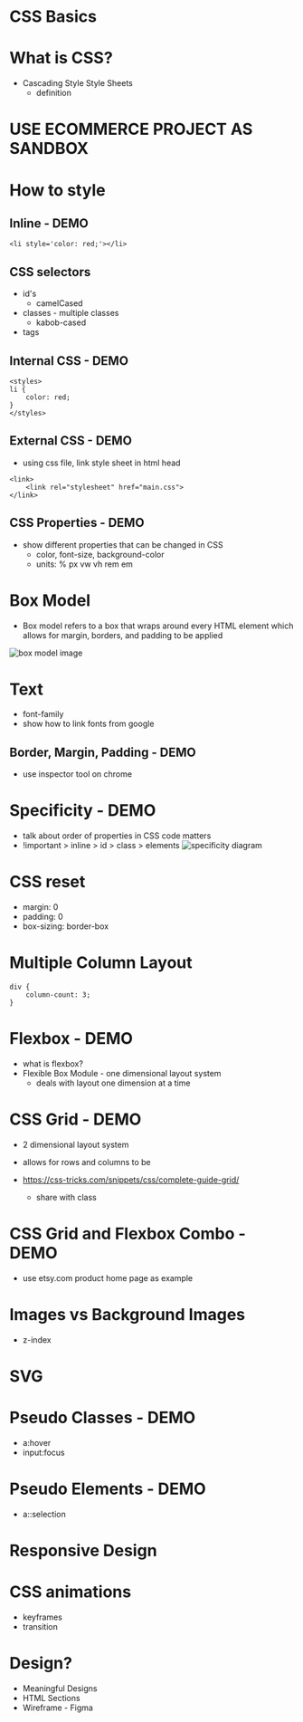 # CSS Basics

# What is CSS?
- Cascading Style Style Sheets
    - definition


# USE ECOMMERCE PROJECT AS SANDBOX

# How to style
## Inline - DEMO
```
<li style='color: red;'></li>
```

## CSS selectors
- id's
    - camelCased
- classes - multiple classes
    - kabob-cased
- tags

## Internal CSS - DEMO
```
<styles>
li {
    color: red;
}
</styles>
```

## External CSS - DEMO
- using css file, link style sheet in html head

```
<link>
    <link rel="stylesheet" href="main.css">
</link>
```

## CSS Properties - DEMO
- show different properties that can be changed in CSS
    - color, font-size, background-color
    - units: % px vw vh rem em

 
# Box Model
- Box model refers to a box that wraps around every HTML element which allows for margin, borders, and padding to be applied

![box model image](https://miro.medium.com/max/2948/1*gq1B7v2_gDEi3jkAwAvZNQ.png)

# Text
- font-family
- show how to link fonts from google


## Border, Margin, Padding - DEMO
- use inspector tool on chrome

# Specificity - DEMO
- talk about order of properties in CSS code matters
- !important > inline > id > class > elements
![specificity diagram](https://devopedia.org/images/article/291/6573.1602765746.jpg)

# CSS reset
- margin: 0
- padding: 0
- box-sizing: border-box

# Multiple Column Layout
```
div {
    column-count: 3;
}
```

# Flexbox - DEMO
- what is flexbox?
- Flexible Box Module - one dimensional layout system
    - deals with layout one dimension at a time

# CSS Grid - DEMO
-  2 dimensional layout system
- allows for rows and columns to be

- https://css-tricks.com/snippets/css/complete-guide-grid/
    - share with class

# CSS Grid and Flexbox Combo - DEMO
- use etsy.com product home page as example

# Images vs Background Images
- z-index

# SVG

# Pseudo Classes - DEMO
- a:hover
- input:focus

# Pseudo Elements - DEMO
- a::selection

# Responsive Design

# CSS animations
- keyframes
- transition

# Design?
- Meaningful Designs
- HTML Sections
- Wireframe - Figma





